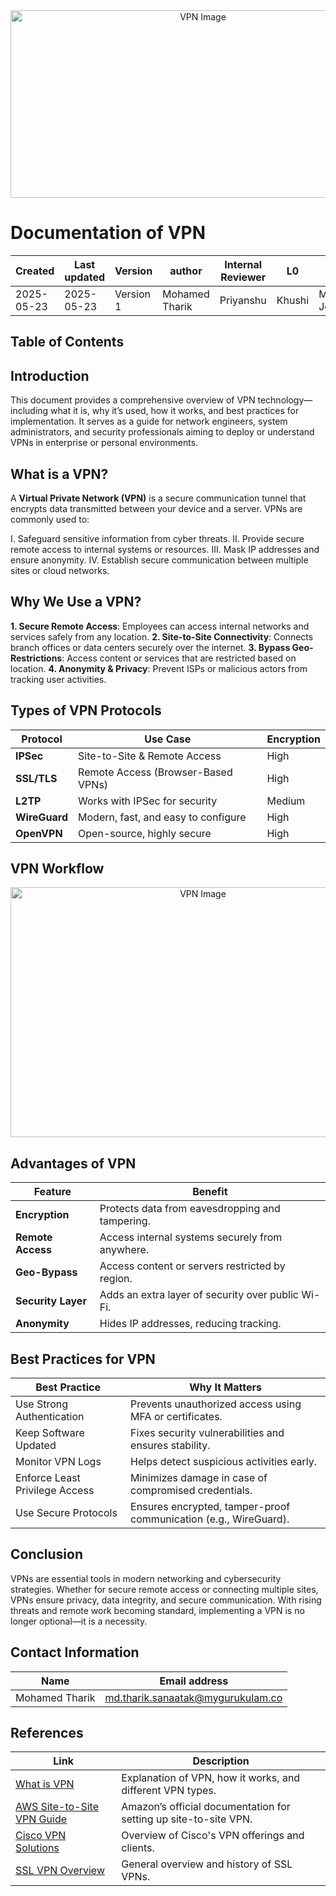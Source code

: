 <div align="center">
  <img src="https://github.com/user-attachments/assets/10a86178-b222-47fd-b2c2-3ce5f8c3cb41" alt="VPN Image" width="600" height="300">
</div>

# **Documentation of VPN**
| Created        | Last updated      | Version         | author|  Internal Reviewer | L0 | L1 | L2|
|----------------|----------------|-----------------|-----------------|-----|------|----|----|
| 2025-05-23  | 2025-05-23   |     Version 1         |  Mohamed Tharik |Priyanshu|Khushi|Mukul Joshi |Piyush Upadhyay|

## Table of Contents 

## Introduction 
This document provides a comprehensive overview of VPN technology—including what it is, why it’s used, how it works, and best practices for implementation. It serves as a guide for network engineers, system administrators, and security professionals aiming to deploy or understand VPNs in enterprise or personal environments.

## What is a VPN?
A **Virtual Private Network (VPN)** is a secure communication tunnel that encrypts data transmitted between your device and a server. VPNs are commonly used to:

I. Safeguard sensitive information from cyber threats.
II. Provide secure remote access to internal systems or resources.
III. Mask IP addresses and ensure anonymity.
IV. Establish secure communication between multiple sites or cloud networks.

## Why We Use a VPN?
**1. Secure Remote Access**: Employees can access internal networks and services safely from any location.
**2. Site-to-Site Connectivity**: Connects branch offices or data centers securely over the internet.
**3. Bypass Geo-Restrictions**: Access content or services that are restricted based on location.
**4. Anonymity & Privacy**: Prevent ISPs or malicious actors from tracking user activities.

## Types of VPN Protocols
| Protocol      | Use Case                            | Encryption |
| ------------- | ----------------------------------- | ---------- |
| **IPSec**     | Site-to-Site & Remote Access        | High       |
| **SSL/TLS**   | Remote Access (Browser-Based VPNs)  | High       |
| **L2TP**      | Works with IPSec for security       | Medium     |
| **WireGuard** | Modern, fast, and easy to configure | High       |
| **OpenVPN**   | Open-source, highly secure          | High       |

## VPN Workflow
<div align="center">
  <img src="https://github.com/user-attachments/assets/f74588ef-d882-4d03-8d62-ea3b5400c6a7" alt="VPN Image" width="600" height="400">
</div>

## Advantages of VPN
| Feature                | Benefit                                            |
| ---------------------- | -------------------------------------------------- |
|**Encryption**      | Protects data from eavesdropping and tampering.    |
|**Remote Access**   | Access internal systems securely from anywhere.    |
|**Geo-Bypass**      | Access content or servers restricted by region.    |
|**Security Layer** | Adds an extra layer of security over public Wi-Fi. |
|**Anonymity**      | Hides IP addresses, reducing tracking.             |

## Best Practices for VPN

| Best Practice                   | Why It Matters                                                  |
|--------------------------------|------------------------------------------------------------------|
| Use Strong Authentication      | Prevents unauthorized access using MFA or certificates.          |
| Keep Software Updated          | Fixes security vulnerabilities and ensures stability.            |
| Monitor VPN Logs               | Helps detect suspicious activities early.                        |
| Enforce Least Privilege Access | Minimizes damage in case of compromised credentials.             |
| Use Secure Protocols           | Ensures encrypted, tamper-proof communication (e.g., WireGuard). |

## Conclusion
VPNs are essential tools in modern networking and cybersecurity strategies. Whether for secure remote access or connecting multiple sites, VPNs ensure privacy, data integrity, and secure communication. With rising threats and remote work becoming standard, implementing a VPN is no longer optional—it is a necessity.

## Contact Information
| Name | Email address         |
|------|------------------------|
| Mohamed Tharik  | md.tharik.sanaatak@mygurukulam.co    |

## References

|Link                                                                                                         | Description                                                       |
|------------------------------|-------------------------------------------------------------------|
| [What is VPN](https://www.geeksforgeeks.org/what-is-vpn-how-it-works-types-of-vpn/)          | Explanation of VPN, how it works, and different VPN types.       |
| [AWS Site-to-Site VPN Guide](https://docs.aws.amazon.com/vpn/latest/s2svpn/what-is-s2svpn.html)                          | Amazon’s official documentation for setting up site-to-site VPN. |
| [Cisco VPN Solutions](https://www.cisco.com/c/en/us/products/security/vpn-endpoint-security-clients/index.html)       | Overview of Cisco's VPN offerings and clients.                   |
| [SSL VPN Overview](https://en.wikipedia.org/wiki/SSL_VPN)                                                 | General overview and history of SSL VPNs.                        |
